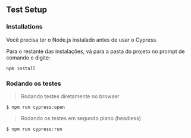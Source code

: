 ## Test Setup

### Installations

Você precisa ter o Node.js instalado antes de usar o Cypress.

Para o restante das instalações, vá para a pasta do projeto no prompt de comando e digite:

`npm install`

### Rodando os testes

> Rodando testes diretamente no browser

```shell
$ npm run cypress:open
```

> Rodando os testes em segundo plano (headless)

```shell
$ npm run cypress:run
